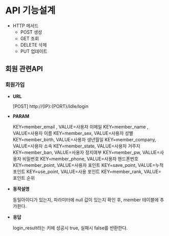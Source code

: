 # API 기능설계

* HTTP 메서드
    * POST 생성
    * GET 조회
    * DELETE 삭제
    * PUT 업데이트
## 회원 관련API

### 회원가입

* **URL**

    [POST] http://{IP}:{PORT}/Idle/login

* **PARAM**

    KEY=member_email , VALUE=사용자 이메일
    KEY=member_name , VALUE=사용자 이름
    KEY=member_sex, VALUE=사용자 성별
    KEY=member_birth, VALUE=사용자 생년월일
    KEY=member_company, VALUE=사용자 소속
    KEY=member_state, VALUE=사용자 거주지
    KEY=member_ban, VALUE=사용자 정지여부
    KEY=member_pw, VALUE=사용자 비밀번호
    KEY=member_phone, VALUE=사용자 핸드폰번호
    KEY=member_point, VALUE=사용자 포인트
    KEY=save_point, VALUE=누적 포인트
    KEY=use_point, VALUE=사용 포인트
    KEY=member_rank, VALUE= 포인트 순위

* **동작설명**

    동일아이디가 있는지, 파라미터에 null 값이 있는지 확인 후, member 테이블에 추가한다.

* **응답**

    login_result라는 키에 성공시 true, 실패시 false를 반환한다.